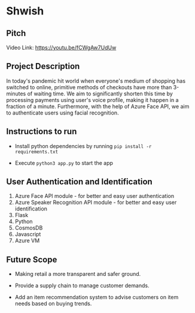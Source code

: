 Shwish
===

## Pitch

Video Link: https://youtu.be/fCWgAw7UdUw

## Project Description

In today's pandemic hit world when everyone's medium of shopping has switched to online, primitive methods of checkouts have more than 3-minutes of waiting time.
We aim to significantly shorten this time by processing payments using user's voice profile, making it happen in a fraction of a minute. Furthermore, with the help of Azure Face API, we aim to authenticate users using facial recognition.


## Instructions to run

* Install python dependencies by running ```pip install -r requirements.txt```

* Execute ```python3 app.py``` to start the app


## User Authentication and Identification

1. Azure Face API module - for better and easy user authentication
2. Azure Speaker Recognition API module - for better and easy user identification
3. Flask
4. Python
5. CosmosDB
6. Javascript
7. Azure VM

## Future Scope

* Making retail a more transparent and safer ground.

* Provide a supply chain to manage customer demands.

* Add an item recommendation system to advise customers on item needs based on buying trends.
